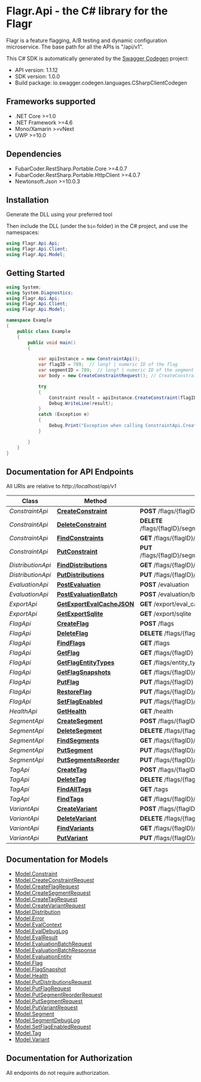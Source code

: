 # Flagr.Api - the C# library for the Flagr

Flagr is a feature flagging, A/B testing and dynamic configuration microservice. The base path for all the APIs is \"/api/v1\". 

This C# SDK is automatically generated by the [Swagger Codegen](https://github.com/swagger-api/swagger-codegen) project:

- API version: 1.1.12
- SDK version: 1.0.0
- Build package: io.swagger.codegen.languages.CSharpClientCodegen

<a name="frameworks-supported"></a>
## Frameworks supported
- .NET Core >=1.0
- .NET Framework >=4.6
- Mono/Xamarin >=vNext
- UWP >=10.0

<a name="dependencies"></a>
## Dependencies
- FubarCoder.RestSharp.Portable.Core >=4.0.7
- FubarCoder.RestSharp.Portable.HttpClient >=4.0.7
- Newtonsoft.Json >=10.0.3

<a name="installation"></a>
## Installation
Generate the DLL using your preferred tool

Then include the DLL (under the `bin` folder) in the C# project, and use the namespaces:
```csharp
using Flagr.Api.Api;
using Flagr.Api.Client;
using Flagr.Api.Model;
```
<a name="getting-started"></a>
## Getting Started

```csharp
using System;
using System.Diagnostics;
using Flagr.Api.Api;
using Flagr.Api.Client;
using Flagr.Api.Model;

namespace Example
{
    public class Example
    {
        public void main()
        {

            var apiInstance = new ConstraintApi();
            var flagID = 789;  // long? | numeric ID of the flag
            var segmentID = 789;  // long? | numeric ID of the segment
            var body = new CreateConstraintRequest(); // CreateConstraintRequest | create a constraint

            try
            {
                Constraint result = apiInstance.CreateConstraint(flagID, segmentID, body);
                Debug.WriteLine(result);
            }
            catch (Exception e)
            {
                Debug.Print("Exception when calling ConstraintApi.CreateConstraint: " + e.Message );
            }

        }
    }
}
```

<a name="documentation-for-api-endpoints"></a>
## Documentation for API Endpoints

All URIs are relative to *http://localhost/api/v1*

Class | Method | HTTP request | Description
------------ | ------------- | ------------- | -------------
*ConstraintApi* | [**CreateConstraint**](docs/ConstraintApi.md#createconstraint) | **POST** /flags/{flagID}/segments/{segmentID}/constraints | 
*ConstraintApi* | [**DeleteConstraint**](docs/ConstraintApi.md#deleteconstraint) | **DELETE** /flags/{flagID}/segments/{segmentID}/constraints/{constraintID} | 
*ConstraintApi* | [**FindConstraints**](docs/ConstraintApi.md#findconstraints) | **GET** /flags/{flagID}/segments/{segmentID}/constraints | 
*ConstraintApi* | [**PutConstraint**](docs/ConstraintApi.md#putconstraint) | **PUT** /flags/{flagID}/segments/{segmentID}/constraints/{constraintID} | 
*DistributionApi* | [**FindDistributions**](docs/DistributionApi.md#finddistributions) | **GET** /flags/{flagID}/segments/{segmentID}/distributions | 
*DistributionApi* | [**PutDistributions**](docs/DistributionApi.md#putdistributions) | **PUT** /flags/{flagID}/segments/{segmentID}/distributions | 
*EvaluationApi* | [**PostEvaluation**](docs/EvaluationApi.md#postevaluation) | **POST** /evaluation | 
*EvaluationApi* | [**PostEvaluationBatch**](docs/EvaluationApi.md#postevaluationbatch) | **POST** /evaluation/batch | 
*ExportApi* | [**GetExportEvalCacheJSON**](docs/ExportApi.md#getexportevalcachejson) | **GET** /export/eval_cache/json | 
*ExportApi* | [**GetExportSqlite**](docs/ExportApi.md#getexportsqlite) | **GET** /export/sqlite | 
*FlagApi* | [**CreateFlag**](docs/FlagApi.md#createflag) | **POST** /flags | 
*FlagApi* | [**DeleteFlag**](docs/FlagApi.md#deleteflag) | **DELETE** /flags/{flagID} | 
*FlagApi* | [**FindFlags**](docs/FlagApi.md#findflags) | **GET** /flags | 
*FlagApi* | [**GetFlag**](docs/FlagApi.md#getflag) | **GET** /flags/{flagID} | 
*FlagApi* | [**GetFlagEntityTypes**](docs/FlagApi.md#getflagentitytypes) | **GET** /flags/entity_types | 
*FlagApi* | [**GetFlagSnapshots**](docs/FlagApi.md#getflagsnapshots) | **GET** /flags/{flagID}/snapshots | 
*FlagApi* | [**PutFlag**](docs/FlagApi.md#putflag) | **PUT** /flags/{flagID} | 
*FlagApi* | [**RestoreFlag**](docs/FlagApi.md#restoreflag) | **PUT** /flags/{flagID}/restore | 
*FlagApi* | [**SetFlagEnabled**](docs/FlagApi.md#setflagenabled) | **PUT** /flags/{flagID}/enabled | 
*HealthApi* | [**GetHealth**](docs/HealthApi.md#gethealth) | **GET** /health | 
*SegmentApi* | [**CreateSegment**](docs/SegmentApi.md#createsegment) | **POST** /flags/{flagID}/segments | 
*SegmentApi* | [**DeleteSegment**](docs/SegmentApi.md#deletesegment) | **DELETE** /flags/{flagID}/segments/{segmentID} | 
*SegmentApi* | [**FindSegments**](docs/SegmentApi.md#findsegments) | **GET** /flags/{flagID}/segments | 
*SegmentApi* | [**PutSegment**](docs/SegmentApi.md#putsegment) | **PUT** /flags/{flagID}/segments/{segmentID} | 
*SegmentApi* | [**PutSegmentsReorder**](docs/SegmentApi.md#putsegmentsreorder) | **PUT** /flags/{flagID}/segments/reorder | 
*TagApi* | [**CreateTag**](docs/TagApi.md#createtag) | **POST** /flags/{flagID}/tags | 
*TagApi* | [**DeleteTag**](docs/TagApi.md#deletetag) | **DELETE** /flags/{flagID}/tags/{tagID} | 
*TagApi* | [**FindAllTags**](docs/TagApi.md#findalltags) | **GET** /tags | 
*TagApi* | [**FindTags**](docs/TagApi.md#findtags) | **GET** /flags/{flagID}/tags | 
*VariantApi* | [**CreateVariant**](docs/VariantApi.md#createvariant) | **POST** /flags/{flagID}/variants | 
*VariantApi* | [**DeleteVariant**](docs/VariantApi.md#deletevariant) | **DELETE** /flags/{flagID}/variants/{variantID} | 
*VariantApi* | [**FindVariants**](docs/VariantApi.md#findvariants) | **GET** /flags/{flagID}/variants | 
*VariantApi* | [**PutVariant**](docs/VariantApi.md#putvariant) | **PUT** /flags/{flagID}/variants/{variantID} | 


<a name="documentation-for-models"></a>
## Documentation for Models

 - [Model.Constraint](docs/Constraint.md)
 - [Model.CreateConstraintRequest](docs/CreateConstraintRequest.md)
 - [Model.CreateFlagRequest](docs/CreateFlagRequest.md)
 - [Model.CreateSegmentRequest](docs/CreateSegmentRequest.md)
 - [Model.CreateTagRequest](docs/CreateTagRequest.md)
 - [Model.CreateVariantRequest](docs/CreateVariantRequest.md)
 - [Model.Distribution](docs/Distribution.md)
 - [Model.Error](docs/Error.md)
 - [Model.EvalContext](docs/EvalContext.md)
 - [Model.EvalDebugLog](docs/EvalDebugLog.md)
 - [Model.EvalResult](docs/EvalResult.md)
 - [Model.EvaluationBatchRequest](docs/EvaluationBatchRequest.md)
 - [Model.EvaluationBatchResponse](docs/EvaluationBatchResponse.md)
 - [Model.EvaluationEntity](docs/EvaluationEntity.md)
 - [Model.Flag](docs/Flag.md)
 - [Model.FlagSnapshot](docs/FlagSnapshot.md)
 - [Model.Health](docs/Health.md)
 - [Model.PutDistributionsRequest](docs/PutDistributionsRequest.md)
 - [Model.PutFlagRequest](docs/PutFlagRequest.md)
 - [Model.PutSegmentReorderRequest](docs/PutSegmentReorderRequest.md)
 - [Model.PutSegmentRequest](docs/PutSegmentRequest.md)
 - [Model.PutVariantRequest](docs/PutVariantRequest.md)
 - [Model.Segment](docs/Segment.md)
 - [Model.SegmentDebugLog](docs/SegmentDebugLog.md)
 - [Model.SetFlagEnabledRequest](docs/SetFlagEnabledRequest.md)
 - [Model.Tag](docs/Tag.md)
 - [Model.Variant](docs/Variant.md)


<a name="documentation-for-authorization"></a>
## Documentation for Authorization

All endpoints do not require authorization.
